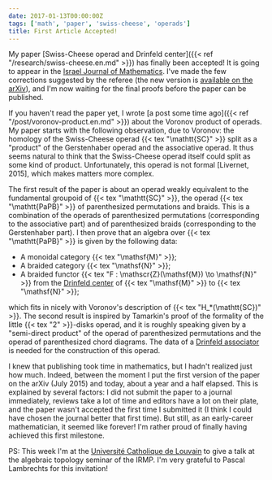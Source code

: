 ```yaml
---
date: 2017-01-13T00:00:00Z
tags: ['math', 'paper', 'swiss-cheese', 'operads']
title: First Article Accepted!
---
```


My paper [Swiss-Cheese operad and Drinfeld center]({{< ref "/research/swiss-cheese.en.md" >}}) has finally been accepted! It is going to appear in the [Israel Journal of Mathematics](http://www.ma.huji.ac.il/~ijmath/). I've made the few corrections suggested by the referee (the new version is [available on the arXiv](https://arxiv.org/pdf/1507.06844)), and I'm now waiting for the final proofs before the paper can be published.
<!--more-->

If you haven't read the paper yet, I wrote [a post some time ago]({{< ref "/post/voronov-product.en.md" >}}) about the Voronov product of operads. My paper starts with the following observation, due to Voronov: the homology of the Swiss-Cheese operad {{< tex "\mathtt{SC}" >}} split as a "product" of the Gerstenhaber operad and the associative operad. It thus seems natural to think that the Swiss-Cheese operad itself could split as some kind of product. Unfortunately, this operad is not formal [Livernet, 2015], which makes matters more complex.

The first result of the paper is about an operad weakly equivalent to the fundamental groupoid of {{< tex "\mathtt{SC}" >}}, the operad {{< tex "\mathtt{PaPB}" >}} of parenthesized permutations and braids. This is a combination of the operads of parenthesized permutations (corresponding to the associative part) and of parenthesized braids (corresponding to the Gerstenhaber part). I then prove that an algebra over {{< tex "\mathtt{PaPB}" >}} is given by the following data:

* A monoidal category {{< tex "\mathsf{M}" >}};
* A braided category {{< tex "\mathsf{N}" >}};
* A braided functor {{< tex "F : \mathscr{Z}(\mathsf{M}) \to \mathsf{N}" >}} from the [Drinfeld center](https://ncatlab.org/nlab/show/Drinfeld+center) of {{< tex "\mathsf{M}" >}} to {{< tex "\mathsf{N}" >}};

which fits in nicely with Voronov's description of {{< tex "H_*(\mathtt{SC})" >}}. The second result is inspired by Tamarkin's proof of the formality of the little {{< tex "2" >}}-disks operad, and it is roughly speaking given by a "semi-direct product" of the operad of parenthesized permutations and the operad of parenthesized chord diagrams. The data of a [Drinfeld associator](https://ncatlab.org/nlab/show/Drinfeld+associator) is needed for the construction of this operad.

I knew that publishing took time in mathematics, but I hadn't realized just how much. Indeed, between the moment I put the first version of the paper on the arXiv (July 2015) and today, about a year and a half elapsed. This is explained by several factors: I did not submit the paper to a journal immediately, reviews take a lot of time and editors have a lot on their plate, and the paper wasn't accepted the first time I submitted it (I think I could have chosen the journal better that first time). But still, as an early-career mathematician, it seemed like forever! I'm rather proud of finally having achieved this first milestone.

PS: This week I'm at the [Université Catholique de Louvain](https://uclouvain.be) to give a talk at the algebraic topology seminar of the IRMP. I'm very grateful to Pascal Lambrechts for this invitation!
